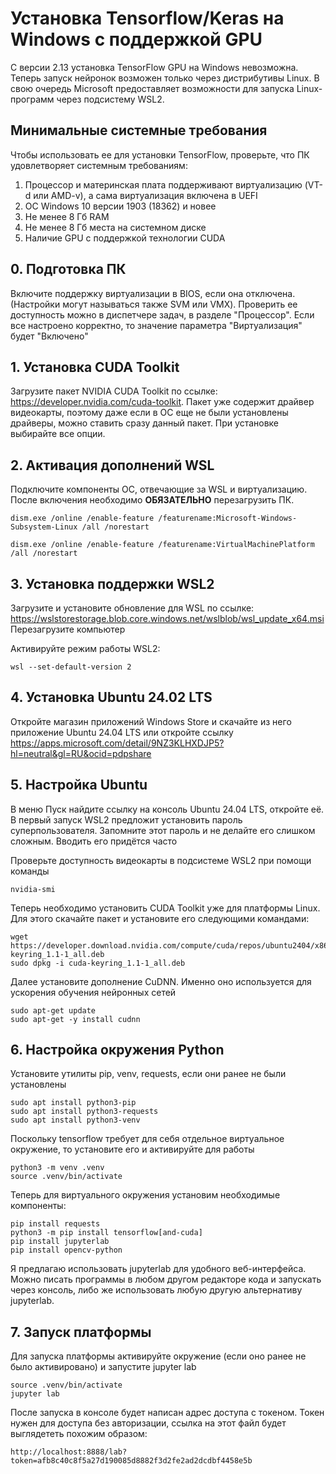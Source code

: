 # Установка Tensorflow/Keras на Windows с поддержкой GPU

С версии 2.13 установка TensorFlow GPU на Windows невозможна. 
Теперь запуск нейронок возможен только через дистрибутивы Linux. 
В свою очередь Microsoft предоставляет возможности для запуска Linux-программ через подсистему WSL2. 

## Минимальные системные требования
Чтобы использовать ее для установки TensorFlow, проверьте, что ПК удовлетворяет системным требованиям:
1. Процессор и материнская плата поддерживают виртуализацию (VT-d или AMD-v), а сама виртуализация включена в UEFI
2. ОС Windows 10 версии 1903 (18362) и новее
3. Не менее 8 Гб RAM
4. Не менее 8 Гб места на системном диске
5. Наличие GPU с поддержкой технологии CUDA
 
## 0. Подготовка ПК

Включите поддержку виртуализации в BIOS, если она отключена. (Настройки могут называться также SVM или VMX). 
Проверить ее доступность можно в диспетчере задач, в разделе "Процессор". Если все настроено корректно, то значение параметра "Виртуализация" будет "Включено"

## 1. Установка CUDA Toolkit

Загрузите пакет NVIDIA CUDA Toolkit по ссылке: https://developer.nvidia.com/cuda-toolkit.
Пакет уже содержит драйвер видеокарты, поэтому даже если в ОС еще не были установлены драйверы, можно ставить сразу данный пакет.
При установке выбирайте все опции.

## 2. Активация дополнений WSL

Подключите компоненты ОС, отвечающие за WSL и виртуализацию. После включения необходимо **ОБЯЗАТЕЛЬНО** перезагрузить ПК.

``` 
dism.exe /online /enable-feature /featurename:Microsoft-Windows-Subsystem-Linux /all /norestart
 
dism.exe /online /enable-feature /featurename:VirtualMachinePlatform /all /norestart
```

## 3. Установка поддержки WSL2
Загрузите и установите обновление для WSL по ссылке: https://wslstorestorage.blob.core.windows.net/wslblob/wsl_update_x64.msi
Перезагрузите компьютер

Активируйте режим работы WSL2:

```
wsl --set-default-version 2
```

## 4. Установка Ubuntu 24.02 LTS

Откройте магазин приложений Windows Store и скачайте из него приложение Ubuntu 24.04 LTS
или откройте ссылку https://apps.microsoft.com/detail/9NZ3KLHXDJP5?hl=neutral&gl=RU&ocid=pdpshare

## 5. Настройка Ubuntu

В меню Пуск найдите ссылку на консоль Ubuntu 24.04 LTS, откройте её. В первый запуск WSL2 предложит установить пароль суперпользователя. Запомните этот пароль и не делайте его слишком сложным. Вводить его придётся часто

Проверьте доступность видеокарты в подсистеме WSL2 при помощи команды 

```
nvidia-smi
```

Теперь необходимо установить CUDA Toolkit уже для платформы Linux. Для этого скачайте пакет и установите его следующими командами:

```
wget https://developer.download.nvidia.com/compute/cuda/repos/ubuntu2404/x86_64/cuda-keyring_1.1-1_all.deb
sudo dpkg -i cuda-keyring_1.1-1_all.deb
```

Далее установите дополнение CuDNN. Именно оно используется для ускорения обучения нейронных сетей
```
sudo apt-get update
sudo apt-get -y install cudnn
```

## 6. Настройка окружения Python

Установите утилиты pip, venv, requests, если они ранее не были установлены

```
sudo apt install python3-pip
sudo apt install python3-requests
sudo apt install python3-venv
```

Поскольку tensorflow требует для себя отдельное виртуальное окружение, то установите его и активируйте для работы

```
python3 -m venv .venv
source .venv/bin/activate
```

Теперь для виртуального окружения установим необходимые компоненты:
 
```
pip install requests
python3 -m pip install tensorflow[and-cuda]
pip install jupyterlab
pip install opencv-python
```

Я предлагаю использовать jupyterlab для удобного веб-интерфейса. Можно писать программы в любом другом редакторе кода и запускать через консоль, либо же использовать любую другую альтернативу jupyterlab.

## 7. Запуск платформы

Для запуска платформы активируйте окружение (если оно ранее не было активировано) и запустите jupyter lab

```
source .venv/bin/activate
jupyter lab
```

После запуска в консоле будет написан адрес доступа с токеном. Токен нужен для доступа без авторизации, ссылка на этот файл будет выглядететь похожим образом:
```
http://localhost:8888/lab?token=afb8c40c8f5a27d190085d8882f3d2fe2ad2dcdbf4458e5b
```

